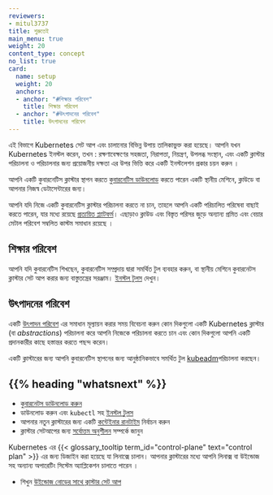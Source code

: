 ```yaml
---
reviewers:
- mitul3737
title: শুরুতেই
main_menu: true
weight: 20
content_type: concept
no_list: true
card:
  name: setup
  weight: 20
  anchors:
  - anchor: "#শিক্ষার পরিবেশ"
    title: শিক্ষার পরিবেশ
  - anchor: "#উৎপাদনের পরিবেশ"
    title: উৎপাদনের পরিবেশ
---
```


<!-- overview -->

এই বিভাগে Kubernetes সেট আপ এবং চালানোর বিভিন্ন উপায় তালিকাভুক্ত করা হয়েছে।
আপনি যখন Kubernetes ইনস্টল করেন, তখন : রক্ষণাবেক্ষণের সহজতা, নিরাপত্তা,
নিয়ন্ত্রণ, উপলব্ধ সংস্থান, এবং একটি ক্লাস্টার পরিচালনা ও পরিচালনার জন্য প্রয়োজনীয় দক্ষতা এর উপর ভিত্তি করে একটি ইনস্টলেশন প্রকার চয়ন করুন ।

আপনি একটি কুবারনেটিস ক্লাস্টার স্থাপন করতে [কুবারনেটিস ডাউনলোড](/releases/download/) করতে পারেন
একটি স্থানীয় মেশিনে, ক্লাউডে বা আপনার নিজস্ব ডেটাসেন্টারের জন্য।

আপনি যদি নিজে একটি কুবারনেটিস ক্লাস্টার পরিচালনা করতে না চান, তাহলে আপনি একটি পরিচালিত পরিষেবা বাছাই করতে পারেন, যার মধ্যে রয়েছে
[প্রত্যয়িত প্ল্যাটফর্ম](/docs/setup/production-environment/turnkey-solutions/)।
এছাড়াও ক্লাউড এবং বিস্তৃত পরিসর জুড়ে অন্যান্য প্রমিত এবং বেয়ার মেটাল পরিবেশ সম্বলিত  কাস্টম সমাধান রয়েছে ।

<!-- body -->

## শিক্ষার পরিবেশ

আপনি যদি কুবারনেটিস শিখছেন, কুবারনেটিস সম্প্রদায় দ্বারা সমর্থিত টুল ব্যবহার করুন,
বা স্থানীয় মেশিনে কুবারনেটস ক্লাস্টার সেট আপ করার জন্য বাস্তুতন্ত্রের সরঞ্জাম।
[ইনস্টল টুলস](/docs/tasks/tools/) দেখুন।

## উৎপাদনের পরিবেশ

একটি [উৎপাদন পরিবেশ](/docs/setup/production-environment/) এর সমাধান মূল্যায়ন করার সময় বিবেচনা করুন কোন দিকগুলো
একটি Kubernetes ক্লাস্টার (বা _abstractions_) পরিচালনা করে আপনি নিজেকে পরিচালনা করতে চান এবং কোন দিকগুলো আপনি
একটি প্রদানকারীর কাছে হস্তান্তর করতে পছন্দ করেন।


একটি ক্লাস্টারের জন্য আপনি কুবারনেটিস স্থাপনের জন্য 
আনুষ্ঠানিকভাবে সমর্থিত টুল  [kubeadm](/docs/setup/production-environment/tools/kubeadm/)পরিচালনা করছেন।



## {{% heading "whatsnext" %}}

- [কুবারনেটস ডাউনলোড করুন](/releases/download/)
- ডাউনলোড করুন এবং `kubectl` সহ [ইনস্টল টুলস](/docs/tasks/tools/)  
- আপনার নতুন ক্লাস্টারের জন্য একটি [কন্টেইনার রানটাইম](/docs/setup/production-environment/container-runtimes/) নির্বাচন করুন
- ক্লাস্টার সেটআপের জন্য [সর্বোত্তম অনুশীলন](/docs/setup/best-practices/) সম্পর্কে জানুন

Kubernetes এর {{< glossary_tooltip term_id="control-plane" text="control plan" >}} এর জন্য ডিজাইন করা হয়েছে যা
লিনাক্সে চালান। আপনার ক্লাস্টারের মধ্যে আপনি লিনাক্স বা উইন্ডোজ সহ অন্যান্য অপারেটিং সিস্টেম  অ্যাপ্লিকেশন চালাতে পারেন । 
- শিখুন [উইন্ডোজ নোডের সাথে ক্লাস্টার সেট আপ](/docs/setup/production-environment/windows/)




